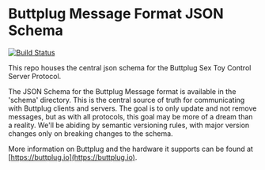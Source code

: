 # Buttplug Message Format JSON Schema

[![Build Status](https://img.shields.io/travis/metafetish/buttplug-schema.svg)](https://travis-ci.org/metafetish/buttplug-schema)

This repo houses the central json schema for the Buttplug Sex Toy
Control Server Protocol.

The JSON Schema for the Buttplug Message format is available in the
'schema' directory. This is the central source of truth for
communicating with Buttplug clients and servers. The goal is to only
update and not remove messages, but as with all protocols, this goal
may be more of a dream than a reality. We'll be abiding by semantic
versioning rules, with major version changes only on breaking changes
to the schema.

More information on Buttplug and the hardware it supports can be found
at [https://buttplug.io](https://buttplug.io).
